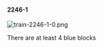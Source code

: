 #### 2246-1
![train-2246-1-0.png](https://github.com/lil-lab/nlvr/raw/master/nlvr/train/images/68/train-2246-1-0.png "train-2246-1-0.png")

There are at least 4 blue blocks